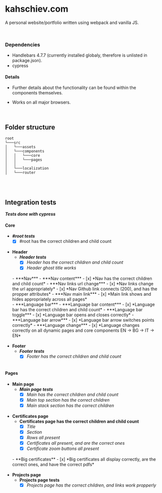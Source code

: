 # kahschiev.com

A personal website/portfolio written using webpack and vanilla JS.

<br>

### Dependencies
- Handlebars 4.7.7 (currently installed globaly, therefore is unlisted in package.json).
- cypress

#### Details
- Further details about the functionality can be found within the components themselves.

- Works on all major browsers.

</br>

## Folder structure
```
root
└───src
│   └───assets
│   └───components
│   │   └───core
│   │   └───pages
│   │   
│   └───localization
│   └───router
```

</br></br>

## Integration tests
***Tests done with cypress***
</br>

#### Core
- ***#root tests***
    - [x] #root has the correct children and child count
    </br></br>
- **Header**
    - ***Header tests***
        - [x] *Header has the correct children and child count*
        - [x] *Header ghost title works*
    </br>
    - ***Nav***
        - ***Nav content***
            - [x] *Nav has the correct children and child count*
        - ***Nav links url change***
            - [x] *Nav links change the url appropriately*
            - [x] *Nav Github link connects (200), and has the propper attributes*
        - ***Nav main link***
            - [x] *Main link shows and hides appropriately across all pages*
    </br>
    - ***Language bar***
        - ***Language bar content***
            - [x] *Language bar has the correct children and child count*
        - ***Language bar toggle***
            - [x] *Language bar opens and closes correctly*
        - ***Language bar arrow***
            - [x] *Language bar arrow switches points correctly*
        - ***Language change***
            - [x] *Language changes correctly on all dynamic pages and core components EN -> BG -> IT -> EN*
    </br></br>
- **Footer**
    - ***Footer tests***
        - [x] *Footer has the correct children and child count*
</br></br>

#### Pages
- **Main page**
    - ***Main page tests***
        - [x] *Main has the correct children and child count*
        - [x] *Main top section has the correct children*
        - [x] *Main stack section has the correct children*
    </br></br>
- **Certificates page**
    - **Certificates page has the correct children and child count**
        - [x] *Title*
        - [x] *Section*
        - [x] *Rows all present*
        - [x] *Certificates all present, and are the correct ones*
        - [x] *Certificate zoom buttons all present*
    </br>
    - **Big certificates**
        - [x] *Big certificates all display correctly, are the correct ones, and have the correct pdfs*
    </br></br>
- **Projects page**
    - **Projects page tests**
        - [x] *Projects page has the correct children, and links work propperly*